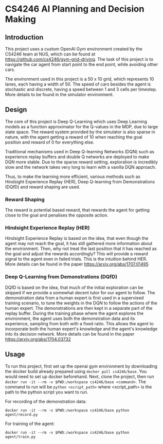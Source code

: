# CS4246 AI Planning and Decision Making

## Introduction
This project uses a custom OpenAI Gym environment created by the CS4246 team at NUS, which can be found at https://github.com/cs4246/gym-grid-driving. The task of this project is to navigate the car agent from start point to the end point, while avoiding other cars. 

The environment used in this project is a 50 x 10 grid, which represents 10 lanes, each having a width of 50. The speed of cars besides the agent is stochastic and discrete, having a speed between 1 and 3 cells per timestep. More details to be found in the simulator environment.

## Design
The core of this project is Deep Q-Learning which uses Deep Learning models as a function approximator for the Q-values in the MDP, due to large state space. The reward system provided by the simulator is also sparse in nature, with the agent getting a reward of 10 when reaching the goal position and reward of 0 for everything else.

Traditional mechanisms used in Deep Q-learning Networks (DQN) such as experience replay buffers and double Q networks are deployed to make DQN more stable. Due to the sparse reward setting, exploration is incredibly slow and the network takes very long to learn with a vanilla DQN approach.

Thus, to make the learning more efficient, various methods such as Hindsight Experience Replay (HER), Deep Q-learning from Demonstrations (DQfD) and reward shaping are used.

### Reward Shaping
The reward is potential based reward, that rewards the agent for getting close to the goal and penalises the opposite action.

### Hindsight Experience Replay (HER)
Hindsight Experience Replay is based on the idea, that even though the agent may not reach the goal, it has still gathered more information about the environment. Then, why not treat the last position that it has reached as the goal and adjust the rewards accordingly? This will provide a reward signal to the agent even in failed trials. This is the intuition behind HER. More details can be found in the paper https://arxiv.org/abs/1707.01495

### Deep Q-Learning from Demonstrations (DQfD)
DQfD is based on the idea, that much of the initial exploration can be skipped if we provide a somewhat decent tutor for our agent to follow. The demonstration data from a human expert is first used in a supervised training scenario, to tune the weights in the DQN to follow the actions of the human expert. The demonstrations are then kept in a separate part of the replay buffer. During the training phase where the agent explores the environment, the agent uses both the demonstration data and its experience, sampling from both with a fixed ratio. This allows the agent to incorporate both the human expert's knowledge and the agent's knowledge into its decision network. More details can be found in the paper https://arxiv.org/abs/1704.03732

## Usage
To run this project, first set up the openai gym environment by downloading the docker build already prepared using `docker pull cs4246/base`. You would need to set up docker beforehand. Next, clone the project, then run `docker run -it --rm -v $PWD:/workspace cs4246/base <command>`. The command to run will be `python <script_path>` where <script_path> is the path to the python script you want to run.

For recording of the demonstration data:

`docker run -it --rm -v $PWD:/workspace cs4246/base python agent/record.py`

For training of the agent:

`docker run -it --rm -v $PWD:/workspace cs4246/base python agent/train.py`



